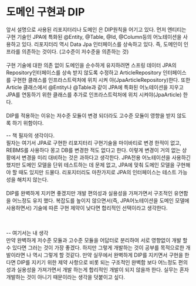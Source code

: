 # 도메인 구현과 DIP
앞서 설명으로 사용된 리포지터리나 도메인 은 DIP원칙을 어기고 있다. 먼저 엔티티는 구현 기술인 JPA에 특화된 @Entity, @Table, @Id, @Column등의 어노테이션을 사용하고 있다. 리포지터리 역시 
Data Jpa 인터페이스를 상속하고 있다. 즉, 도메인이 인프라를 의존하는 것이다. (고수준이 저수준을 의존하는 것)
<br>
<br> 
구현 기술에 대한 의존 없이 도메인을 순수하게 유지하려면 스프링 데이터 JPA의 Repository인터페이스를 상속 받지 않도록 수정하고 ArticleRepository 인터페이스를 구현한 클래스를 인프라스트럭처에 위치 시켜
야(JpaArticleRepository)한다. 또한 Article 클래스에서 @Entity나 @Table과 같이 JPA에 특화된 어노테이션을 지우고 JPA를 연동하기 위한 클래스를 추가로 인프라스트럭처에 위치 시켜야(JpaArticle) 한다.
<br>
<br>
DIP를 적용하는 이유는 저수준 모듈이 변경 되더라도 고수준 모듈이 영향을 받지 않도록 하기 위함이다. 

-- 책 필자의 생각이다. 
<br>
필자는 여기서 JPA로 구현한 리포지터리 구현기술을 마이바티로 변경 한적이 없고, REBMS를 사용하다 몽고 DB를 변경한 적도 없다고 한다. 이렇게 변경이 거의 없는 상황에서 변경을 미리 대비하는 것은 과하다고 생각한다. 
JPA전용 어노테이션을 사용하긴 했지만 도메인 모델을 단위 테스트하는 데 문제 없고, JPA에 맞춰 도메인 모델을 구현해야 할 때도 있지만 드물다. 리포지터리도 마찬가지로 JPA의 인터페이스는 테스트 가능성을 
해치지 않는다. 
<br>
<br>
DIP를 완벽하게 지키면 좋겠지만 개발 편의성과 실용성을 가져가면서 구조적인 유연함을 어느정도 유지 했다. 복잡도를 높이지 않으면서(즉, JPA어노테이션을 도메인 모델에 사용하면서) 기술에 따른 구현 제약이 낮다면
합리적인 선택이라고 생각한다. 

<br>
<br>
-- 여기서는 내 생각
<br>
만약 완벽하게 저수준 모듈과 고수준 모듈을 어답터로 분리하여 서로 영향없이 개발 할 수 있다면 그러는 것이 가장 좋겠다. 하지만 그렇게 개발하는 것이 공부를 목적으로한 개발이라면 나 역시 그렇게 할 것같다. 
만약 실무에서 완벽하게 DIP를 지키면서 구현을 한다면 DIP를 지키기 위한 제약 사항으로 비롯 되는 구조적인 완벽함 보다 어느정도 편의성과 실용성을 가져가면서 개발 하는게 합리적인 개발이 되지 않을까 한다. 
실무는 혼자 개발하는 것이 아니기 때문이라는 생각을 덧붙이고 싶다.
